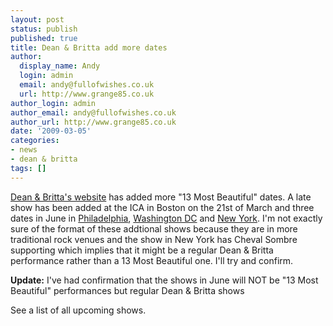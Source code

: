 ```yaml
---
layout: post
status: publish
published: true
title: Dean & Britta add more dates
author:
  display_name: Andy
  login: admin
  email: andy@fullofwishes.co.uk
  url: http://www.grange85.co.uk
author_login: admin
author_email: andy@fullofwishes.co.uk
author_url: http://www.grange85.co.uk
date: '2009-03-05'
categories:
- news
- dean & britta
tags: []
---
```

<p><a href="http://www.deanandbritta.com/blog/?page_id=218">Dean & Britta's website</a> has added more "13 Most Beautiful" dates. A late show has been added at the ICA in Boston on the 21st of March and three dates in June in <a href="http://www.johnnybrendas.com/index.php">Philadelphia</a>, <a href="http://www.blackcatdc.com/schedule.html">Washington DC</a> and <a href="http://lepoissonrouge.inticketing.com/evinfo.php?eventid=32710">New York</a>. I'm not exactly sure of the format of these addtional shows because they are in more traditional rock venues and the show in New York has Cheval Sombre supporting which implies that it might be a regular Dean & Britta performance rather than a 13 Most Beautiful one. I'll try and confirm.</p>
<p><ins datetime="2009-03-05T13:56:25+00:00">
<p><strong>Update:</strong> I've had confirmation that the shows in June will NOT be "13 Most Beautiful" performances but regular Dean & Britta shows</p>
<p></ins></p>
<p>See a list of all upcoming shows.</p>
